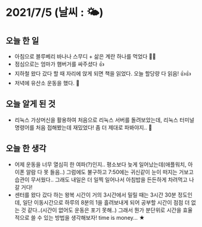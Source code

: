 # 2021/7/5 (날씨 : 🌤)

## 오늘 한 일
- 아침으로 블루베리 바나나 스무디 + 삶은 계란 하나를 먹었다 🍌🥚
- 점심으로는 엄마가 햄버거를 싸주셨다 👍
- 지하철 왔다 갔다 할 때 자리에 앉게 되면 책을 읽었다. 오늘 할당량 다 읽음! 👍👍
- 저녁에 유산소 운동을 했다. 💪

## 오늘 알게 된 것
- 리눅스 가상머신을 활용하여 처음으로 리눅스 서버를 돌려보았는데, 리눅스 터미널 명령어를 처음 접해봤는데 재밌었다! 좀 더 제대로 파봐야지.. 🤔

## 오늘 한 생각
- 어제 운동을 너무 열심히 한 여파(?)인지.. 평소보다 늦게 일어났는데(애플워치, 아이폰 알람 다 못 들음..) 그럼에도 불구하고 7:50에는 귀신같이 눈이 떠지는 거보고 습관이 무서웠다.. 그래도 내일은 더 일찍 일어나서 아침밥을 든든하게 차려먹고 나갈 거다!
- 센터를 왔다 갔다 하는 왕복 시간이 거의 3시간에서 밀릴 때는 3시간 30분 정도인데, 일단 이동시간으로 하루의 8분의 1을 흘려보내게 되어 공부할 시간이 점점 더 없는 것 같다..(시간이 없어도 운동은 포기 못해..) 그래서 뭔가 분단위로 시간을 효율적으로 쓸 수 있는 방법을 생각해보자! time is money... ★
